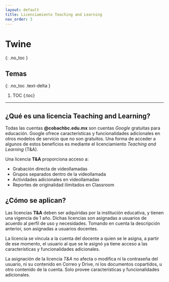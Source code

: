 ```yaml
---
layout: default
title: Licenciamiento Teaching and Learning
nav_order: 3
---
```


# Twine
{: .no_toc }

## Temas
{: .no_toc .text-delta }

1. TOC
{:toc}

---

## ¿Qué es una licencia Teaching and Learning?

Todas las cuentas **@cobachbc.edu.mx** son cuentas _Google_ gratuitas para educación. Google ofrece características y funcionalidades adicionales en otros modelos de servicio que no son gratuitos. Una forma de acceder a algunos de estos beneficios es mediante el licenciamiento _Teaching and Learning_ (T&A).

Una licencia **T&A** proporciona acceso a:

- Grabación directa de videollamadas
- Grupos separados dentro de la videollamada
- Actividades adicionales en videollamadas
- Reportes de originalidad ilimitados en Classroom

## ¿Cómo se aplican?

Las licencias **T&A** deben ser adquiridas por la institución educativa, y tienen una vigencia de 1 año. Dichas licencias son asignadas a usuarios de acuerdo al perfil de uso y necesidades. Tomando en cuenta la descripción anterior, son asignadas a usuarios docentes.

La licencia se vincula a la cuenta del docente a quien se le asigna, a partir de ese momento, el usuario al que se le asignó ya tiene acceso a las características y funcionalidades adicionales.

La asignación de la licencia *T&A* no afecta o modifica ni la contraseña del usuario, ni su contenido en Correo y Drive, ni los documentos copartidos, u otro contenido de la cuenta. Solo provee características y funcionalidades adicionales.